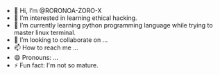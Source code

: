 - 👋 Hi, I’m @RORONOA-ZORO-X
- 👀 I’m interested in learning ethical hacking.
- 🌱 I’m currently learning python programming language while trying to master linux terminal.
- 💞️ I’m looking to collaborate on ...
- 📫 How to reach me ...
- 😄 Pronouns: ...
- ⚡ Fun fact: I'm not so mature.

<!---
RORONOA-ZORO-X/RORONOA-ZORO-X is a ✨ special ✨ repository because its `README.md` (this file) appears on your GitHub profile.
You can click the Preview link to take a look at your changes.
--->
